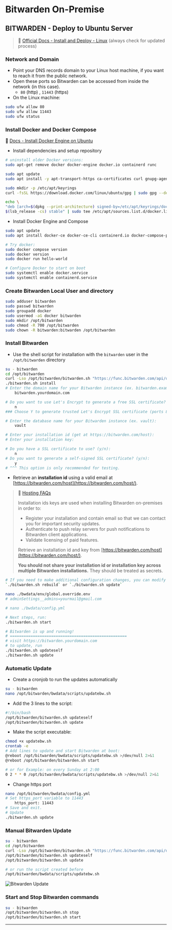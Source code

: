 # Bitwarden On-Premise

## BITWARDEN - Deploy to Ubuntu Server

> 🔗 [Official Docs - Install and Deploy - Linux](https://bitwarden.com/help/install-on-premise-linux/) (always check for updated process)

### Network and Domain

- Point your DNS records domain to your Linux host machine, if you want to reach it from the public network.
- Open these ports so Bitwarden can be accessed from inside the network (in this case).
  - `80` (http) , `11443` (https)
- On the Linux machine:

```bash
sudo ufw allow 80
sudo ufw allow 11443
sudo ufw status
```

### Install Docker and Docker Compose

🔗 [Docs - Install Docker Engine on Ubuntu](https://docs.docker.com/engine/install/ubuntu/#install-using-the-repository)

- Install dependencies and setup repository

```bash
# uninstall older Docker versions:
sudo apt-get remove docker docker-engine docker.io containerd runc

sudo apt update
sudo apt install -y apt-transport-https ca-certificates curl gnupg-agent software-properties-common lsb-release
```

```bash
sudo mkdir -p /etc/apt/keyrings
curl -fsSL https://download.docker.com/linux/ubuntu/gpg | sudo gpg --dearmor -o /etc/apt/keyrings/docker.gpg

echo \
"deb [arch=$(dpkg --print-architecture) signed-by=/etc/apt/keyrings/docker.gpg] https://download.docker.com/linux/ubuntu \
$(lsb_release -cs) stable" | sudo tee /etc/apt/sources.list.d/docker.list > /dev/null
```

- Install Docker Engine and Compose

```bash
sudo apt update
sudo apt install docker-ce docker-ce-cli containerd.io docker-compose-plugin

# Try docker:
sudo docker compose version
sudo docker version
sudo docker run hello-world

# Configure Docker to start on boot
sudo systemctl enable docker.service
sudo systemctl enable containerd.service
```

### Create Bitwarden Local User and directory

```bash
sudo adduser bitwarden
sudo passwd bitwarden
sudo groupadd docker
sudo usermod -aG docker bitwarden
sudo mkdir /opt/bitwarden
sudo chmod -R 700 /opt/bitwarden
sudo chown -R bitwarden:bitwarden /opt/bitwarden
```

### Install Bitwarden

- Use the shell script for installation with the `bitwarden` user in the `/opt/bitwarden` directory

```bash
su - bitwarden
cd /opt/bitwarden
curl -Lso /opt/bitwarden/bitwarden.sh "https://func.bitwarden.com/api/dl/?app=self-host&platform=linux" && chmod 700 /opt/bitwarden/bitwarden.sh
./bitwarden.sh install
# Enter the domain name for your Bitwarden instance (ex. bitwarden.example.com):
	bitwarden.yourdomain.com

# Do you want to use Let's Encrypt to generate a free SSL certificate? (y/n):
	n
### Choose Y to generate trusted Let's Encrypt SSL certificate (ports 80 and 443 have to be open for certbot)

# Enter the database name for your Bitwarden instance (ex. vault):
	vault

# Enter your installation id (get at https://bitwarden.com/host):
# Enter your installation key:

# Do you have a SSL certificate to use? (y/n):
	n
# Do you want to generate a self-signed SSL certificate? (y/n):
	y
# ^^^ This option is only recommended for testing.

```

- Retrieve an **installation id** using a valid email at [https://bitwarden.com/host](https://bitwarden.com/host/).

> 🔗 [Hosting FAQs](https://bitwarden.com/help/hosting-faqs/#general)
>
> Installation ids keys are used when installing Bitwarden on-premises in order to:
>
> - Register your installation and contain email so that we can contact you for important security updates.
> - Authenticate to push relay servers for push notifications to Bitwarden client applications.
> - Validate licensing of paid features.
>
> Retrieve an installation id and key from [https://bitwarden.com/host](https://bitwarden.com/host/).
>
> **You should not share your installation id or installation key across multiple Bitwarden installations.** They should be treated as secrets.

```bash
# If you need to make additional configuration changes, you can modify the settings in `./bwdata/config.yml` and then run:
`./bitwarden.sh rebuild` or `./bitwarden.sh update`

nano ./bwdata/env/global.override.env
# adminSettings__admins=yourmail@gmail.com

# nano ./bwdata/config.yml

# Next steps, run:
./bitwarden.sh start

# Bitwarden is up and running!
# ===================================================
# visit https://bitwarden.yourdomain.com
# to update, run
./bitwarden.sh updateself
./bitwarden.sh update
```

### Automatic Update

- Create a cronjob to run the updates automatically

```bash
su - bitwarden
nano /opt/bitwarden/bwdata/scripts/updatebw.sh
```

- Add the 3 lines to the script:

```bash
#!/bin/bash
/opt/bitwarden/bitwarden.sh updateself
/opt/bitwarden/bitwarden.sh update
```

- Make the script executable:

```bash
chmod +x updatebw.sh
crontab -e
# Add lines to update and start Bitwarden at boot:
@reboot /opt/bitwarden/bwdata/scripts/updatebw.sh >/dev/null 2>&1
@reboot /opt/bitwarden/bitwarden.sh start

# or for Example: on every Sunday at 2:00 
0 2 * * 0 /opt/bitwarden/bwdata/scripts/updatebw.sh >/dev/null 2>&1
```

- Change https port

```bash
nano /opt/bitwarden/bwdata/config.yml
# Set https_port variable to 11443
	https_port: 11443
# Save and exit.
# Update
./bitwarden.sh update
```

### Manual Bitwarden Update

```bash
su - bitwarden
cd /opt/bitwarden
curl -Lso /opt/bitwarden/bitwarden.sh "https://func.bitwarden.com/api/dl/?app=self-host&platform=linux" && chmod 700 /opt/bitwarden/bitwarden.sh
/opt/bitwarden/bitwarden.sh updateself
/opt/bitwarden/bitwarden.sh update

# or run the script created before
/opt/bitwarden/bwdata/scripts/updatebw.sh
```

![Bitwarden Update](.gitbook/assets/bw_update.gif)

### Start and Stop Bitwarden commands

```bash
su - bitwarden
/opt/bitwarden/bitwarden.sh stop
/opt/bitwarden/bitwarden.sh start
```

------


